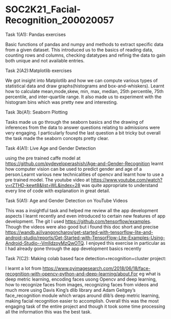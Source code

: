 # SOC2K21_Facial-Recognition_200020057

Task 1(A1): Pandas exercises

Basic functions of pandas and numpy and methods to extract specific data from a given dataset. This introduced us to the basics of reading data, counting rows and columns, checking datatypes and refinig the data to gain both unique and not available entries.

Task 2(A2):Matplotlib exercises

We got insight into Matplotlib and how we can compute various types of statistical data and draw graphs(histograms and box-and-whiskers). Learnt how to calculate mean,mode,skew, min, max, median, 25th percentile, 75th percentile, and inter-quartile range. It also made us to experiment with the histogram bins which was pretty new and interesting.


Task 3b(A1): Seaborn Plotting

Tasks made us go through the seaborn basics and the drawing of inferences from the data to answer questions relating to admissions were very engaging. I particularly found the last question a bit tricky but overall the task made the seaborn concepts pretty clear.

Task 4(A1): Live Age and Gender Detection

using the pre trained caffe model at https://github.com/pydeveloperashish/Age-and-Gender-Recognition learnt how computer vision can be used to predict gender and age of a person.Learnt various new technicalities of opencv and learnt how to use a pre trained model. The youtube video at https://www.youtube.com/watch?v=rZTHD-kewt8&list=WL&index=28 was quite appropriate to understand every line of code with explanation in great detail.


Task 5(A1): Age and Gender Detection on YouTube Videos

This was a insightful task and helped me review all the app development aspects I learnt recently and even introduced to certain new features of app development. The git I used https://github.com/tensorflow/examples. Though the videos were also good but i found this doc short and precise https://wandb.ai/ivangoncharov/get-started-with-tensorflow-lite-and-android-studio/reports/Get-Started-with-TensorFlow-Lite-Examples-Using-Android-Studio--VmlldzoyMzQwOTQ. I enjoyed this exercise in particular as I had already gone through the app development basics recently

Task 7(C2): Making colab based face detection+recognition+cluster project:

I learnt a lot from https://www.pyimagesearch.com/2018/06/18/face-recognition-with-opencv-python-and-deep-learning/about.For eg what is deep metric learning, encoding faces usong Opencv and deep learning, how to recognize faces from images, recognizing faces from videos and much more using Davis King’s dlib library and Adam Geitgey’s face_recognition module which wraps around dlib’s deep metric learning, making facial recognition easier to accomplish. Overall this was the most engaging task of the entire project and though it took some time processing all the information this was the best task.

